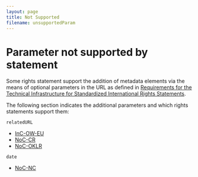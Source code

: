 ```yaml
---
layout: page
title: Not Supported
filename: unsupportedParam
---
```

# Parameter not supported by statement
<div class="box">

Some rights statement support the addition of metadata elements via the means of optional parameters in the URL as defined in [Requirements for the Technical Infrastructure for Standardized International Rights Statements](https://rightsstatements.org/files/151002requirements_for_the_technical_infrastructure_for_standardized_international_rights_statements.pdf).

The following section indicates the additional parameters and which rights statements support them:

<code>relatedURL</code>
* [InC-OW-EU](https://rightsstatements.org/vocab/InC-OW-EU/1.0/)
* [NoC-CR](https://rightsstatements.org/vocab/NoC-CR/1.0/)
* [NoC-OKLR](https://rightsstatements.org/vocab/NoC-OKLR/1.0/)

<code>date</code>

* [NoC-NC](https://rightsstatements.org/page/NoC-NC/1.0/)

</div>
